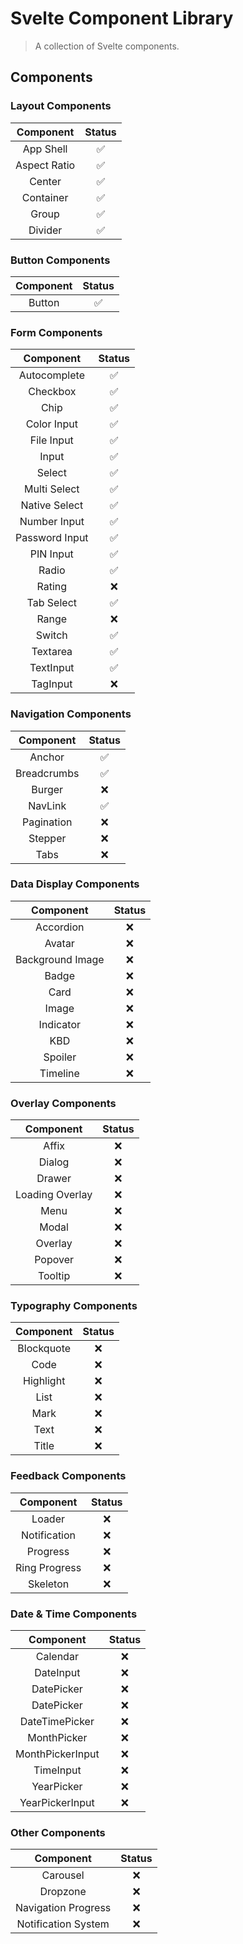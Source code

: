 # Svelte Component Library

> A collection of Svelte components.

## Components

### Layout Components

|  Component   | Status |
| :----------: | :----: |
|  App Shell   |   ✅   |
| Aspect Ratio |   ✅   |
|    Center    |   ✅   |
|  Container   |   ✅   |
|    Group     |   ✅   |
|   Divider    |   ✅   |

### Button Components

| Component | Status |
| :-------: | :----: |
|  Button   |   ✅   |

### Form Components

|   Component    | Status |
| :------------: | :----: |
|  Autocomplete  |   ✅   |
|    Checkbox    |   ✅   |
|      Chip      |   ✅   |
|  Color Input   |   ✅   |
|   File Input   |   ✅   |
|     Input      |   ✅   |
|     Select     |   ✅   |
|  Multi Select  |   ✅   |
| Native Select  |   ✅   |
|  Number Input  |   ✅   |
| Password Input |   ✅   |
|   PIN Input    |   ✅   |
|     Radio      |   ✅   |
|     Rating     |   ❌   |
|   Tab Select   |   ✅   |
|     Range      |   ❌   |
|     Switch     |   ✅   |
|    Textarea    |   ✅   |
|   TextInput    |   ✅   |
|    TagInput    |   ❌   |

### Navigation Components

|  Component  | Status |
| :---------: | :----: |
|   Anchor    |   ✅   |
| Breadcrumbs |   ✅   |
|   Burger    |   ❌   |
|   NavLink   |   ✅   |
| Pagination  |   ❌   |
|   Stepper   |   ❌   |
|    Tabs     |   ❌   |

### Data Display Components

|    Component     | Status |
| :--------------: | :----: |
|    Accordion     |   ❌   |
|      Avatar      |   ❌   |
| Background Image |   ❌   |
|      Badge       |   ❌   |
|       Card       |   ❌   |
|      Image       |   ❌   |
|    Indicator     |   ❌   |
|       KBD        |   ❌   |
|     Spoiler      |   ❌   |
|     Timeline     |   ❌   |

### Overlay Components

|    Component    | Status |
| :-------------: | :----: |
|      Affix      |   ❌   |
|     Dialog      |   ❌   |
|     Drawer      |   ❌   |
| Loading Overlay |   ❌   |
|      Menu       |   ❌   |
|      Modal      |   ❌   |
|     Overlay     |   ❌   |
|     Popover     |   ❌   |
|     Tooltip     |   ❌   |

### Typography Components

| Component  | Status |
| :--------: | :----: |
| Blockquote |   ❌   |
|    Code    |   ❌   |
| Highlight  |   ❌   |
|    List    |   ❌   |
|    Mark    |   ❌   |
|    Text    |   ❌   |
|   Title    |   ❌   |

### Feedback Components

|   Component   | Status |
| :-----------: | :----: |
|    Loader     |   ❌   |
| Notification  |   ❌   |
|   Progress    |   ❌   |
| Ring Progress |   ❌   |
|   Skeleton    |   ❌   |

### Date & Time Components

|    Component     | Status |
| :--------------: | :----: |
|     Calendar     |   ❌   |
|    DateInput     |   ❌   |
|    DatePicker    |   ❌   |
|    DatePicker    |   ❌   |
|  DateTimePicker  |   ❌   |
|   MonthPicker    |   ❌   |
| MonthPickerInput |   ❌   |
|    TimeInput     |   ❌   |
|    YearPicker    |   ❌   |
| YearPickerInput  |   ❌   |

### Other Components

|      Component      | Status |
| :-----------------: | :----: |
|      Carousel       |   ❌   |
|      Dropzone       |   ❌   |
| Navigation Progress |   ❌   |
| Notification System |   ❌   |
